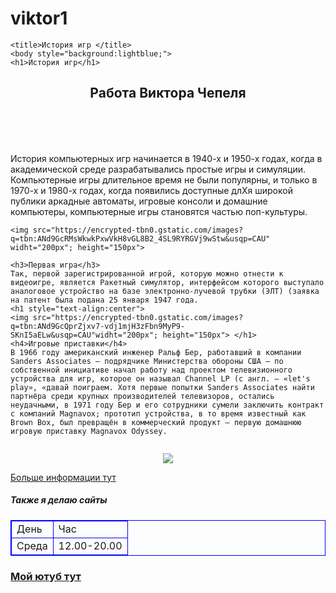 # viktor1
<html>

    <title>История игр </title>
    <body style="background:lightblue;">
    <h1>История игр</h1>

   <h2> <header>Работа Виктора Чепеля</header> </h2>

   <p> История компьютерных игр начинается в 1940-х и 1950-х годах, когда в академической среде разрабатывались простые игры и симуляции. Компьютерные игры длительное время не были популярны, и только в 1970-х и 1980-х годах, когда появились доступные длXя широкой публики аркадные автоматы, игровые консоли и домашние компьютеры, компьютерные игры становятся частью поп-культуры.
   </p>

    <img src="https://encrypted-tbn0.gstatic.com/images?q=tbn:ANd9GcRMsWkwkPxwVkH8vGL8B2_4SL9RYRGVj9wStw&usqp=CAU" widht="200px"; height="150px"> 

    <h3>Первая игра</h3>
    Так, первой зарегистрированной игрой, которую можно отнести к видеоигре, является Ракетный симулятор, интерфейсом которого выступало аналоговое устройство на базе электронно-лучевой трубки (ЭЛТ) (заявка на патент была подана 25 января 1947 года.
    <h1 style="text-align:center">
    <img src="https://encrypted-tbn0.gstatic.com/images?q=tbn:ANd9GcQprZjxv7-vdj1mjH3zFbn9MyP9-SKnI5aELw&usqp=CAU"widht="200px"; height="150px"> </h1>
    <h4>Игровые приставки</h4>
    В 1966 году американский инженер Ральф Бер, работавший в компании Sanders Associates — подрядчике Министерства обороны США — по собственной инициативе начал работу над проектом телевизионного устройства для игр, которое он называл Channel LP (с англ. — «let's play», «давай поиграем. Хотя первые попытки Sanders Associates найти партнёра среди крупных производителей телевизоров, остались неудачными, в 1971 году Бер и его сотрудники сумели заключить контракт с компаний Magnavox; прототип устройства, в то время известный как Brown Box, был превращён в коммерческий продукт — первую домашнюю игровую приставку Magnavox Odyssey.
  <h1 style="text-align:center;font-size:20px">
    <img src="https://upload.wikimedia.org/wikipedia/commons/thumb/7/72/Ralph-Baer.jpg/266px-Ralph-Baer.jpg" widht="300px";height="200px"> </h1>
<a href="https://vokrugsveta.ua/vopros-otvet/ kogda-poyavilas-pervaya-v-mire-kompyuternaya-igra-09-04-2020">  Больше информации 
тут </a>
<footer>
  <h5> Также я делаю сайты </h5>
   <table style="border:1px solid blue;">
        <tr>
            <td style="border:1px solid blue;">День</td>
            <td style="border:1px solid blue;">Час</td>
        </tr>
        <tr>
            <td style="border:1px solid blue;">Среда</td>
            <td style="border:1px solid blue;">12.00-20.00</td>
        </tr>
    </table>
  <h3>  <a href="https:/youtube.be/HIcSWuKMwOw"> Мой ютуб тут </a> </h3>
</footer>
</body>
</html>
